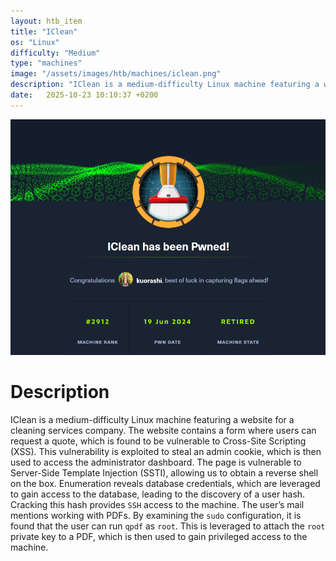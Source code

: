 ```yaml
---
layout: htb_item
title: "IClean"
os: "Linux"
difficulty: "Medium"
type: "machines"
image: "/assets/images/htb/machines/iclean.png"
description: "IClean is a medium-difficulty Linux machine featuring a website for a cleaning services company. The website contains a form where users can request a quote, which is found to be vulnerable to Cross-Site Scripting (XSS). This vulnerability is exploited to steal an admin cookie, which is then used to access the administrator dashboard. The page is vulnerable to Server-Side Template Injection (SSTI), allowing us to obtain a reverse shell on the box. Enumeration reveals database credentials, which are leveraged to gain access to the database, leading to the discovery of a user hash. Cracking this hash provides `SSH` access to the machine. The user’s mail mentions working with PDFs. By examining the `sudo` configuration, it is found that the user can run `qpdf` as `root`. This is leveraged to attach the `root` private key to a PDF, which is then used to gain privileged access to the machine."
date:   2025-10-23 10:10:37 +0200
---
```


![IClean pwned](/assets/images/htb/machines/iclean_pwned.png)

# Description
IClean is a medium-difficulty Linux machine featuring a website for a cleaning services company. The website contains a form where users can request a quote, which is found to be vulnerable to Cross-Site Scripting (XSS). This vulnerability is exploited to steal an admin cookie, which is then used to access the administrator dashboard. The page is vulnerable to Server-Side Template Injection (SSTI), allowing us to obtain a reverse shell on the box. Enumeration reveals database credentials, which are leveraged to gain access to the database, leading to the discovery of a user hash. Cracking this hash provides `SSH` access to the machine. The user’s mail mentions working with PDFs. By examining the `sudo` configuration, it is found that the user can run `qpdf` as `root`. This is leveraged to attach the `root` private key to a PDF, which is then used to gain privileged access to the machine.